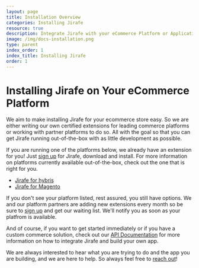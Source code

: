 ```yaml
---
layout: page
title: Installation Overview
categories: Installing Jirafe
resource: true
description: Integrate Jirafe with your eCommerce Platform or Application.
image: /img/docs-installation.png
type: parent
index_order: 1
index_title: Installing Jirafe
order: 1
---
```


# Installing Jirafe on Your eCommerce Platform

We aim to make installing Jirafe for your ecommerce store easy.  So we are either writing our own certified extensions for leading commerce platforms or working with partner platforms to do so.  All with the goal so that you can get Jirafe running out-of-the-box with as little development as possible.

If you are running one of the platforms below, we already have an extension for you!  Just [sign up](https://account.jirafe.com/accounts/register/ '') for Jirafe, download and install.  For more information on platforms currently available out-of-the-box, check out the one that is right for you.

* [Jirafe for hybris](Installing_Jirafe_for_hybris.html '')
* [Jirafe for Magento](Installing_Jirafe_for_Magento.html '')

If you don't see your platform listed, rest assured, you still have options.  We and our platform partners are adding new extensions every month so be sure to [sign up](https://account.jirafe.com/accounts/register/ '') and get our waiting list.  We'll notify you as soon as your platfrom is available.

And of course, if you want to get started immediately or if you have a custom commerce solution, check out our [API Documentation](/api/v2/api_overview.html 'API Documentation') for more information on how to integrate Jirafe and build your own app.  

We are always interested to hear what you are trying to do and the app you are building, and we are here to help.  So always feel free to [reach out](mailto:support@jirafe.com "Jirafe Support")!
